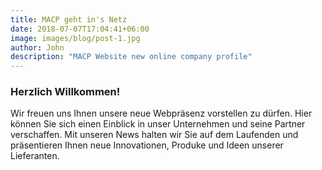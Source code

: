 ```yaml
---
title: MACP geht in's Netz
date: 2018-07-07T17:04:41+06:00
image: images/blog/post-1.jpg
author: John
description: "MACP Website new online company profile"
---
```


### Herzlich Willkommen! 

Wir freuen uns Ihnen unsere neue Webpräsenz vorstellen zu dürfen. Hier können Sie sich einen Einblick in unser Unternehmen und seine Partner verschaffen. Mit unseren News halten wir Sie auf dem Laufenden und präsentieren Ihnen neue Innovationen, Produke und Ideen unserer Lieferanten.


